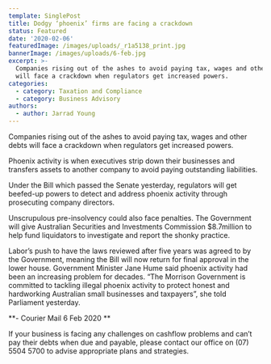 ```yaml
---
template: SinglePost
title: Dodgy ‘phoenix’ firms are facing a crackdown
status: Featured
date: '2020-02-06'
featuredImage: /images/uploads/_r1a5138_print.jpg
bannerImage: /images/uploads/6-feb.jpg
excerpt: >-
  Companies rising out of the ashes to avoid paying tax, wages and other debts
  will face a crackdown when regulators get increased powers.
categories:
  - category: Taxation and Compliance
  - category: Business Advisory
authors:
  - author: Jarrad Young
---
```

Companies rising out of the ashes to avoid paying tax, wages and other debts will face a crackdown when regulators get increased powers.

Phoenix activity is when executives strip down their businesses and transfers assets to another company to avoid paying outstanding liabilities. 

Under the Bill which passed the Senate yesterday, regulators will get beefed-up powers to detect and address phoenix activity through prosecuting company directors. 

Unscrupulous pre-insolvency could also face penalties. The Government will give Australian Securities and Investments Commission $8.7million to help fund liquidators to investigate and report the shonky practice. 

Labor’s push to have the laws reviewed after five years was agreed to by the Government, meaning the Bill will now return for final approval in the lower house. Government Minister Jane Hume said phoenix activity had been an increasing problem for decades. “The Morrison Government is committed to tackling illegal phoenix activity to protect honest and hardworking Australian small businesses and taxpayers”, she told Parliament yesterday.

**\-	Courier Mail 6 Feb 2020**



If your business is facing any challenges on cashflow problems and can’t pay their debts when due and payable, please contact our office on (07) 5504 5700 to advise appropriate plans and strategies.
